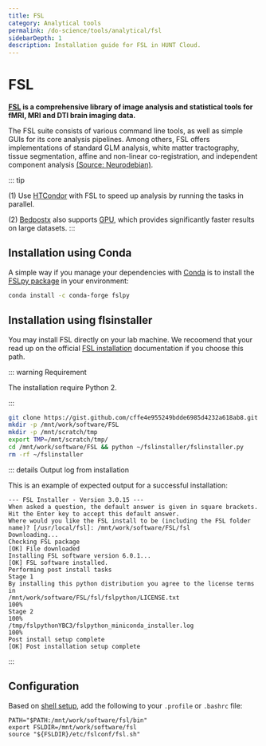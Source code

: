 ```yaml
---
title: FSL
category: Analytical tools
permalink: /do-science/tools/analytical/fsl
sidebarDepth: 1
description: Installation guide for FSL in HUNT Cloud.
---
```


# FSL

**[FSL](https://fsl.fmrib.ox.ac.uk/fsl/fslwiki/) is a comprehensive library of image analysis and statistical tools for fMRI, MRI and DTI brain imaging data.**

The FSL suite consists of various command line tools, as well as simple GUIs for its core analysis pipelines.
Among others, FSL offers implementations of standard GLM analysis, white matter tractography, tissue segmentation, affine and non-linear co-registration, and independent component analysis [(Source: Neurodebian)](http://neuro.debian.net/pkgs/fsl-complete.html).

::: tip

(1) Use [HTCondor](https://neuro.debian.net/blog/2012/2012-03-09_parallelize_fsl_with_condor.html)
with FSL to speed up analysis by running the tasks in parallel.

(2) [Bedpostx](https://users.fmrib.ox.ac.uk/~moisesf/Bedpostx_GPU/Installation.html) also supports [GPU](/do-science/tools/technical/gpu/), which provides significantly faster results on large datasets.
:::

## Installation using Conda

A simple way if you manage your dependencies with [Conda](https://docs.hdc.ntnu.no/do-science/analytical/conda/) is to install the [FSLpy package](https://anaconda.org/conda-forge/fslpy) in your environment:

```bash
conda install -c conda-forge fslpy
```

## Installation using flsinstaller

You may install FSL directly on your lab machine. We recoomend that your read up on the official [FSL installation](https://fsl.fmrib.ox.ac.uk/fsl/fslwiki/FslInstallation/Linux) documentation if you choose this path.

::: warning Requirement

The installation require Python 2.

:::

```bash
git clone https://gist.github.com/cffe4e955249bdde6985d4232a618ab8.git ~/fslinstaller
mkdir -p /mnt/work/software/FSL
mkdir -p /mnt/scratch/tmp
export TMP=/mnt/scratch/tmp/
cd /mnt/work/software/FSL && python ~/fslinstaller/fslinstaller.py
rm -rf ~/fslinstaller
```

::: details Output log from installation

This is an example of expected output for a successful installation: 

```
--- FSL Installer - Version 3.0.15 ---
When asked a question, the default answer is given in square brackets.
Hit the Enter key to accept this default answer.
Where would you like the FSL install to be (including the FSL folder name)? [/usr/local/fsl]: /mnt/work/software/FSL/fsl
Downloading...
Checking FSL package
[OK] File downloaded
Installing FSL software version 6.0.1...
[OK] FSL software installed.
Performing post install tasks
Stage 1
By installing this python distribution you agree to the license terms in
/mnt/work/software/FSL/fsl/fslpython/LICENSE.txt
100%
Stage 2
100%
/tmp/fslpythonYBC3/fslpython_miniconda_installer.log
100%
Post install setup complete
[OK] Post installation setup complete
```

:::

## Configuration

Based on [shell setup](https://fsl.fmrib.ox.ac.uk/fsl/fslwiki/FslInstallation/ShellSetup), add the following to your `.profile` or `.bashrc` file:

```
PATH="$PATH:/mnt/work/software/fsl/bin"
export FSLDIR=/mnt/work/software/fsl
source "${FSLDIR}/etc/fslconf/fsl.sh"
```


